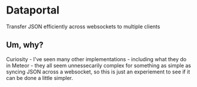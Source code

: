 # Dataportal

Transfer JSON efficiently across websockets to multiple clients

## Um, why?

Curiosity - I've seen many other implementations - including what they do in Meteor - they all seem unnessecarily complex for something as simple as syncing JSON across a websocket, so this is just an experiement to see if it can be done a little simpler.

